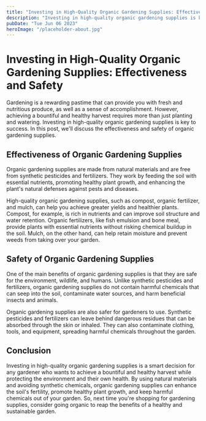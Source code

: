 ```yaml
---
title: "Investing in High-Quality Organic Gardening Supplies: Effectiveness and Safety"
description: "Investing in high-quality organic gardening supplies is key to achieving a bountiful and healthy harvest. Learn more about the effectiveness and safety of organic gardening supplies in this post."
pubDate: "Tue Jun 06 2023"
heroImage: "/placeholder-about.jpg"
---
```


# Investing in High-Quality Organic Gardening Supplies: Effectiveness and Safety

Gardening is a rewarding pastime that can provide you with fresh and nutritious produce, as well as a sense of accomplishment. However, achieving a bountiful and healthy harvest requires more than just planting and watering. Investing in high-quality organic gardening supplies is key to success. In this post, we&#39;ll discuss the effectiveness and safety of organic gardening supplies.

## Effectiveness of Organic Gardening Supplies

Organic gardening supplies are made from natural materials and are free from synthetic pesticides and fertilizers. They work by feeding the soil with essential nutrients, promoting healthy plant growth, and enhancing the plant&#39;s natural defenses against pests and diseases.

High-quality organic gardening supplies, such as compost, organic fertilizer, and mulch, can help you achieve greater yields and healthier plants. Compost, for example, is rich in nutrients and can improve soil structure and water retention. Organic fertilizers, like fish emulsion and bone meal, provide plants with essential nutrients without risking chemical buildup in the soil. Mulch, on the other hand, can help retain moisture and prevent weeds from taking over your garden.

## Safety of Organic Gardening Supplies

One of the main benefits of organic gardening supplies is that they are safe for the environment, wildlife, and humans. Unlike synthetic pesticides and fertilizers, organic gardening supplies do not contain harmful chemicals that can seep into the soil, contaminate water sources, and harm beneficial insects and animals.

Organic gardening supplies are also safer for gardeners to use. Synthetic pesticides and fertilizers can leave behind dangerous residues that can be absorbed through the skin or inhaled. They can also contaminate clothing, tools, and equipment, spreading harmful chemicals throughout the garden.

## Conclusion

Investing in high-quality organic gardening supplies is a smart decision for any gardener who wants to achieve a bountiful and healthy harvest while protecting the environment and their own health. By using natural materials and avoiding synthetic chemicals, organic gardening supplies can enhance the soil&#39;s fertility, promote healthy plant growth, and keep harmful chemicals out of your garden. So, next time you&#39;re shopping for gardening supplies, consider going organic to reap the benefits of a healthy and sustainable garden.
